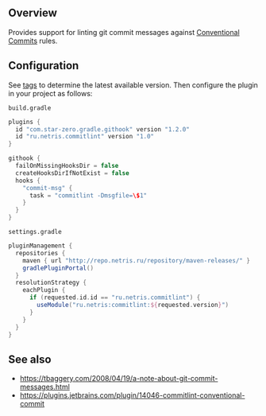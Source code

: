 ## Overview

Provides support for linting git commit messages against [Conventional Commits][2] rules.

## Configuration
See [tags][1] to determine the
latest available version. Then configure the plugin in your project as
follows:

`build.gradle`
```groovy
plugins {
  id "com.star-zero.gradle.githook" version "1.2.0"
  id "ru.netris.commitlint" version "1.0"
}

githook {
  failOnMissingHooksDir = false
  createHooksDirIfNotExist = false
  hooks {
    "commit-msg" {
      task = "commitlint -Dmsgfile=\$1"
    }
  }
}
```

`settings.gradle`
```groovy
pluginManagement {
  repositories {
    maven { url "http://repo.netris.ru/repository/maven-releases/" }
	gradlePluginPortal()
  }
  resolutionStrategy {
	eachPlugin {
      if (requested.id.id == "ru.netris.commitlint") {
        useModule("ru.netris:commitlint:${requested.version}")
      }
	}
  }
}

```

## See also

- <https://tbaggery.com/2008/04/19/a-note-about-git-commit-messages.html>
- <https://plugins.jetbrains.com/plugin/14046-commitlint-conventional-commit>

[1]: https://gitlab.netris.ru/common/commitlint-plugin/-/tags
[2]: https://www.conventionalcommits.org/en/v1.0.0/
